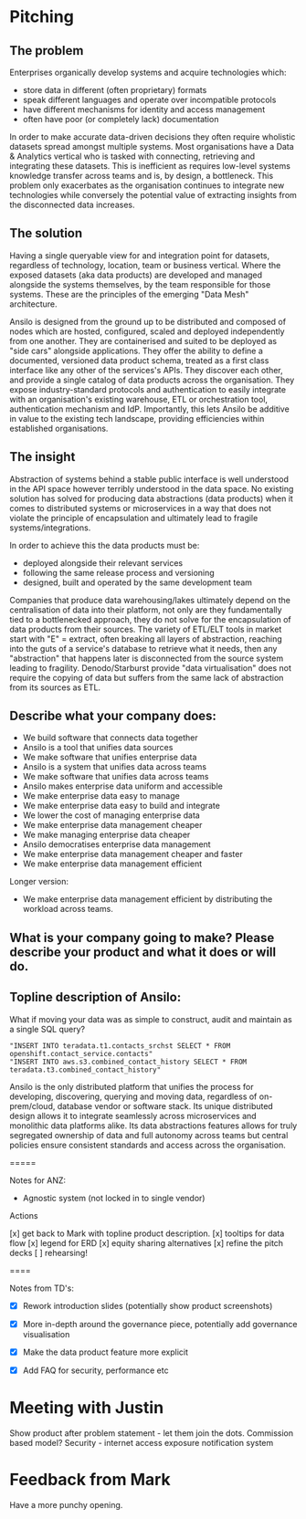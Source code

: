 Pitching
========

## The problem

Enterprises organically develop systems and acquire technologies which:

 - store data in different (often proprietary) formats
 - speak different languages and operate over incompatible protocols
 - have different mechanisms for identity and access management
 - often have poor (or completely lack) documentation

In order to make accurate data-driven decisions they often require wholistic datasets spread amongst multiple systems.
Most organisations have a Data & Analytics vertical who is tasked with connecting, retrieving and integrating these datasets.
This is inefficient as requires low-level systems knowledge transfer across teams and is, by design, a bottleneck.
This problem only exacerbates as the organisation continues to integrate new technologies while conversely the potential value of extracting insights from the disconnected data increases.   

## The solution

Having a single queryable view for and integration point for datasets, regardless of technology, location, team or business vertical.
Where the exposed datasets (aka data products) are developed and managed alongside the systems themselves, by the team responsible for those systems. 
These are the principles of the emerging "Data Mesh" architecture.

Ansilo is designed from the ground up to be distributed and composed of nodes which are hosted, configured, scaled and deployed independently from one another. They are containerised and suited to be deployed as "side cars" alongside applications. They offer the ability to define a documented, versioned data product schema, treated as a first class interface like any other of the services's APIs. They discover each other, and provide a single catalog of data products across the organisation. They expose industry-standard protocols and authentication to easily integrate with an organisation's existing warehouse, ETL or orchestration tool, authentication mechanism and IdP. Importantly, this lets Ansilo be additive in value to the existing tech landscape, providing efficiencies within established organisations.

## The insight

Abstraction of systems behind a stable public interface is well understood in the API space however terribly understood in the data space.
No existing solution has solved for producing data abstractions (data products) when it comes to distributed systems or microservices in a way that does not violate the principle of encapsulation and ultimately lead to fragile systems/integrations.

In order to achieve this the data products must be:

 - deployed alongside their relevant services
 - following the same release process and versioning
 - designed, built and operated by the same development team

Companies that produce data warehousing/lakes ultimately depend on the centralisation of data into their platform, not only are they fundamentally tied to a bottlenecked approach, they do not solve for the encapsulation of data products from their sources.
The variety of ETL/ELT tools in market start with "E" = extract, often breaking all layers of abstraction, reaching into the guts of a service's database to retrieve what it needs, then any "abstraction" that happens later is disconnected from the source system leading to fragility.
Denodo/Starburst provide "data virtualisation" does not require the copying of data but suffers from the same lack of abstraction from its sources as ETL. 

## Describe what your company does:

 - We build software that connects data together
 - Ansilo is a tool that unifies data sources
 - We make software that unifies enterprise data
 - Ansilo is a system that unifies data across teams
 - We make software that unifies data across teams
 - Ansilo makes enterprise data uniform and accessible
 - We make enterprise data easy to manage
 - We make enterprise data easy to build and integrate
 - We lower the cost of managing enterprise data
 - We make enterprise data management cheaper
 - We make managing enterprise data cheaper
 - Ansilo democratises enterprise data management 
 - We make enterprise data management cheaper and faster
 - We make enterprise data management efficient

Longer version:

 - We make enterprise data management efficient by distributing the workload across teams.

## What is your company going to make? Please describe your product and what it does or will do.


## Topline description of Ansilo:

What if moving your data was as simple to construct, audit and maintain as a single SQL query?
    
    "INSERT INTO teradata.t1.contacts_srchst SELECT * FROM openshift.contact_service.contacts"
    "INSERT INTO aws.s3.combined_contact_history SELECT * FROM teradata.t3.combined_contact_history"

Ansilo is the only distributed platform that unifies the process for developing, discovering, querying and moving data, regardless of on-prem/cloud, database vendor or software stack.
Its unique distributed design allows it to integrate seamlessly across microservices and monolithic data platforms alike.
Its data abstractions features allows for truly segregated ownership of data and full autonomy across teams but central policies ensure consistent standards and access across the organisation.

=====

Notes for ANZ:

 - Agnostic system (not locked in to single vendor)

 Actions

[x] get back to Mark with topline product description.
[x] tooltips for data flow
[x] legend for ERD
[x] equity sharing alternatives
[x] refine the pitch decks
[ ] rehearsing!

====

Notes from TD's:

 - [x] Rework introduction slides (potentially show product screenshots)
 - [x] More in-depth around the governance piece, potentially add governance visualisation
 - [x] Make the data product feature more explicit
 - [x] Add FAQ for security, performance etc


Meeting with Justin
===================

Show product after problem statement - let them join the dots. 
Commission based model?
Security - internet access exposure notification system

Feedback from Mark
==================

Have a more punchy opening.

